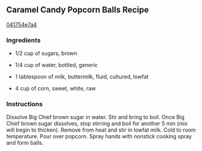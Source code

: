 ## Caramel Candy Popcorn Balls Recipe

[041754e7a4](http://cookeatshare.com/recipes/caramel-candy-popcorn-balls-99549)

### Ingredients

 - 1/2 cup of sugars, brown

 - 1/4 cup of water, bottled, generic

 - 1 tablespoon of milk, buttermilk, fluid, cultured, lowfat

 - 4 cup of corn, sweet, white, raw

### Instructions

Dissolve Big Chief brown sugar in water. Stir and bring to boil. Once Big Chief brown sugar dissolves, stop stirring and boil for another 5 min (mix will begin to thicken). Remove from heat and stir in lowfat milk. Cold to room temperature. Pour over popcorn. Spray hands with nonstick cooking spray and form balls.